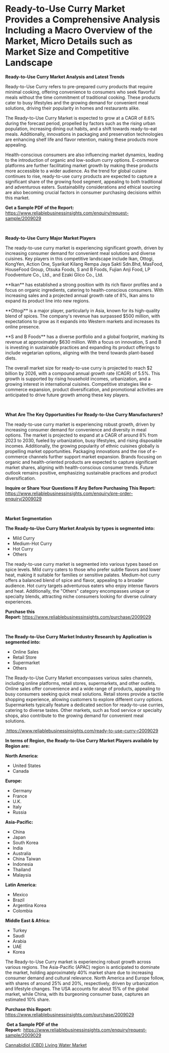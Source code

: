 <p><h1>Ready-to-Use Curry Market Provides a Comprehensive Analysis Including a Macro Overview of the Market, Micro Details such as Market Size and Competitive Landscape</h1></p><p><strong>Ready-to-Use Curry Market Analysis and Latest Trends</strong></p>
<p><p>Ready-to-Use Curry refers to pre-prepared curry products that require minimal cooking, offering convenience to consumers who seek flavorful meals without the time commitment of traditional cooking. These products cater to busy lifestyles and the growing demand for convenient meal solutions, driving their popularity in homes and restaurants alike. </p><p>The Ready-to-Use Curry Market is expected to grow at a CAGR of 8.6% during the forecast period, propelled by factors such as the rising urban population, increasing dining out habits, and a shift towards ready-to-eat meals. Additionally, innovations in packaging and preservation technologies are enhancing shelf life and flavor retention, making these products more appealing. </p><p>Health-conscious consumers are also influencing market dynamics, leading to the introduction of organic and low-sodium curry options. E-commerce platforms are further facilitating market growth by making these products more accessible to a wider audience. As the trend for global cuisine continues to rise, ready-to-use curry products are expected to capture a significant share of the growing food segment, appealing to both traditional and adventurous eaters. Sustainability considerations and ethical sourcing are also becoming crucial factors in consumer purchasing decisions within this market.</p></p>
<p><strong>Get a Sample PDF of the Report:&nbsp;</strong> <a href="https://www.reliablebusinessinsights.com/enquiry/request-sample/2009029?utm_campaign=2253&utm_medium=2&utm_source=Github&utm_content=ia&utm_term=08042025&utm_id=ready-to-use-curry">https://www.reliablebusinessinsights.com/enquiry/request-sample/2009029</a></p>
<p>&nbsp;</p>
<p><strong>Ready-to-Use Curry Major Market Players</strong></p>
<p><p>The ready-to-use curry market is experiencing significant growth, driven by increasing consumer demand for convenient meal solutions and diverse cuisines. Key players in this competitive landscape include Ikan, Ottogi, KongYen, Action One, Syarikat Kilang Rempa Jaya Sakti Sdn.Bhd, MasFood, HouseFood Group, Otsuka Foods, S and B Foods, Fujian Anji Food, LP Foodventure Co., Ltd., and Ezaki Glico Co., Ltd.</p><p>**Ikan** has established a strong position with its rich flavor profiles and a focus on organic ingredients, catering to health-conscious consumers. With increasing sales and a projected annual growth rate of 8%, Ikan aims to expand its product line into new regions.</p><p>**Ottogi** is a major player, particularly in Asia, known for its high-quality blend of spices. The company's revenue has surpassed $500 million, with expectations to grow as it expands into Western markets and increases its online presence.</p><p>**S and B Foods** has a diverse portfolio and a global footprint, marking its revenue at approximately $630 million. With a focus on innovation, S and B is investing in sustainable practices and expanding its product offerings to include vegetarian options, aligning with the trend towards plant-based diets.</p><p>The overall market size for ready-to-use curry is projected to reach $2 billion by 2026, with a compound annual growth rate (CAGR) of 5.5%. This growth is supported by rising household incomes, urbanization, and a growing interest in international cuisines. Competitive strategies like e-commerce expansion, product diversification, and promotional activities are anticipated to drive future growth among these key players.</p></p>
<p>&nbsp;</p>
<p><strong>What Are The Key Opportunities For Ready-to-Use Curry Manufacturers?</strong></p>
<p><p>The ready-to-use curry market is experiencing robust growth, driven by increasing consumer demand for convenience and diversity in meal options. The market is projected to expand at a CAGR of around 8% from 2023 to 2030, fueled by urbanization, busy lifestyles, and rising disposable incomes. Additionally, the growing popularity of ethnic cuisines globally is propelling market opportunities. Packaging innovations and the rise of e-commerce channels further support market expansion. Brands focusing on organic and health-oriented products are expected to capture significant market shares, aligning with health-conscious consumer trends. Future outlook remains positive, emphasizing sustainable practices and product diversification.</p></p>
<p><strong>Inquire or Share Your Questions If Any Before Purchasing This Report:</strong> <a href="https://www.reliablebusinessinsights.com/enquiry/pre-order-enquiry/2009029?utm_campaign=2253&utm_medium=2&utm_source=Github&utm_content=ia&utm_term=08042025&utm_id=ready-to-use-curry">https://www.reliablebusinessinsights.com/enquiry/pre-order-enquiry/2009029</a></p>
<p>&nbsp;</p>
<p><strong>Market Segmentation</strong></p>
<p><strong>The Ready-to-Use Curry Market Analysis by types is segmented into:</strong></p>
<p><ul><li>Mild Curry</li><li>Medium-Hot Curry</li><li>Hot Curry</li><li>Others</li></ul></p>
<p><p>The ready-to-use curry market is segmented into various types based on spice levels. Mild curry caters to those who prefer subtle flavors and lower heat, making it suitable for families or sensitive palates. Medium-hot curry offers a balanced blend of spice and flavor, appealing to a broader audience. Hot curry targets adventurous eaters who enjoy intense flavors and heat. Additionally, the "Others" category encompasses unique or specialty blends, attracting niche consumers looking for diverse culinary experiences.</p></p>
<p><strong>Purchase this Report:&nbsp;</strong><a href="https://www.reliablebusinessinsights.com/purchase/2009029?utm_campaign=2253&utm_medium=2&utm_source=Github&utm_content=ia&utm_term=08042025&utm_id=ready-to-use-curry">https://www.reliablebusinessinsights.com/purchase/2009029</a></p>
<p>&nbsp;</p>
<p><strong>The Ready-to-Use Curry Market Industry Research by Application is segmented into:</strong></p>
<p><ul><li>Online Sales</li><li>Retail Store</li><li>Supermarket</li><li>Others</li></ul></p>
<p><p>The Ready-to-Use Curry Market encompasses various sales channels, including online platforms, retail stores, supermarkets, and other outlets. Online sales offer convenience and a wide range of products, appealing to busy consumers seeking quick meal solutions. Retail stores provide a tactile shopping experience, allowing customers to explore different curry options. Supermarkets typically feature a dedicated section for ready-to-use curries, catering to diverse tastes. Other markets, such as food service or specialty shops, also contribute to the growing demand for convenient meal solutions.</p></p>
<p><a href="https://www.reliablebusinessinsights.com/ready-to-use-curry-r2009029?utm_campaign=2253&utm_medium=2&utm_source=Github&utm_content=ia&utm_term=08042025&utm_id=ready-to-use-curry">&nbsp;https://www.reliablebusinessinsights.com/ready-to-use-curry-r2009029</a></p>
<p><strong>In terms of Region, the Ready-to-Use Curry Market Players available by Region are:</strong></p>
<p>
    <p> <strong> North America: </strong>
        <ul>
            <li>United States</li>
            <li>Canada</li>
        </ul>
        </p> 
    <p> <strong> Europe: </strong>
        <ul>
            <li>Germany</li>
            <li>France</li>
            <li>U.K.</li>
            <li>Italy</li>
            <li>Russia</li>
        </ul>
        </p> 
    <p> <strong> Asia-Pacific: </strong>
        <ul>
            <li>China</li>
            <li>Japan</li>
            <li>South Korea</li>
            <li>India</li>
            <li>Australia</li>
            <li>China Taiwan</li>
            <li>Indonesia</li>
            <li>Thailand</li>
            <li>Malaysia</li>
        </ul>
        </p> 
    <p> <strong> Latin America: </strong>
        <ul>
            <li>Mexico</li>
            <li>Brazil</li>
            <li>Argentina Korea</li>
            <li>Colombia</li>
        </ul>
        </p> 
    <p> <strong> Middle East & Africa: </strong>
        <ul>
            <li>Turkey</li>
            <li>Saudi</li>
            <li>Arabia</li>
            <li>UAE</li>
            <li>Korea</li>
        </ul>
    </p>
    </p>
<p><p>The Ready-to-Use Curry market is experiencing robust growth across various regions. The Asia-Pacific (APAC) region is anticipated to dominate the market, holding approximately 40% market share due to increasing consumer demand and cultural relevance. North America and Europe follow, with shares of around 25% and 20%, respectively, driven by urbanization and lifestyle changes. The USA accounts for about 15% of the global market, while China, with its burgeoning consumer base, captures an estimated 10% share.</p></p>
<p><strong>Purchase this Report: </strong><a href="https://www.reliablebusinessinsights.com/purchase/2009029?utm_campaign=2253&utm_medium=2&utm_source=Github&utm_content=ia&utm_term=08042025&utm_id=ready-to-use-curry">https://www.reliablebusinessinsights.com/purchase/2009029</a></p>
<p>&nbsp;<strong>Get a Sample PDF of the Report:&nbsp;&nbsp;</strong><a href="https://www.reliablebusinessinsights.com/enquiry/request-sample/2009029?utm_campaign=2253&utm_medium=2&utm_source=Github&utm_content=ia&utm_term=08042025&utm_id=ready-to-use-curry">https://www.reliablebusinessinsights.com/enquiry/request-sample/2009029</a></p>
<p><strong></strong></p>
<p><p><a href="https://github.com/arionmp/Market-Research-Report-List-5/blob/main/cannabidiol-cbd-living-water-market.md?utm_campaign=2253&utm_medium=2&utm_source=Github&utm_content=ia&utm_term=08042025&utm_id=ready-to-use-curry">Cannabidiol (CBD) Living Water Market</a></p></p>